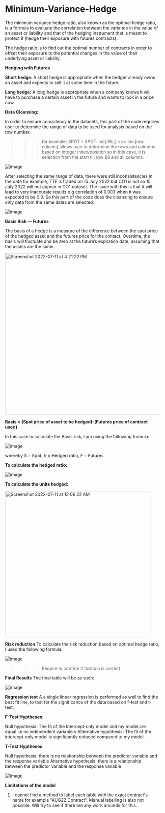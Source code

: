 # Minimum-Variance-Hedge

The minimum variance hedge ratio, also known as the optimal hedge ratio, is a formula to evaluate the correlation between the variance in the value of an asset or liability and that of the hedging instrument that is meant to protect it (hedge their exposure with futures contracts).

The hedge ratio is to find out the optimal number of contracts in order to offset their exposure to the potential changes in the value of their underlying asset or liability.

**Hedging with Futures**

**Short hedge**: A short hedge is appropriate when the hedger already owns an asset and expects to sell it at some time in the future.

**Long hedge:** A long hedge is appropriate when a company knows it will have to purchase a certain asset in the future and wants to lock in a price now.

**Data Cleansing:** 

In order to ensure consistency in the datasets, this part of the code requires user to determine the range of data to be used for analysis based on the row number.
>>> for example: SPOT = SPOT.iloc[:98,:] <<< iloc[row, column] allows user to determine the rows and columns based on integer index/position so in this case, it is selection from the start till row 98 and all columns. 

![image](https://user-images.githubusercontent.com/107907500/179127079-010c2f8a-3715-4fd3-8768-bee3774a2d28.png)

After selecting the same range of data, there were still inconsistencies in the data for example, TTF is traded on 15 July 2022 but CO1 is not so 15 July 2022 will not appear in CO1 dataset. The issue with this is that it will lead to very inaccurate results e.g correlation of 0.003 when it was expected to be 0.3. So this part of the code does the cleansing to ensure only data from the same dates are selected. 

![image](https://user-images.githubusercontent.com/107907500/179126783-86a6782a-97ce-410c-bcaf-d8bc782c68a8.png)

**Basis Risk — Futures**

The basis of a hedge is a measure of the difference between the spot price of the hedged asset and the futures price for the contact. Overtime, the basis will fluctuate and be zero at the future’s expiration date, assuming that the assets are the same.

<img width="526" alt="Screenshot 2022-07-11 at 4 21 22 PM" src="https://user-images.githubusercontent.com/107907500/178220454-d9edc7c0-12ae-43a1-8d3e-83039de95eec.png">

**Basis = (Spot price of asset to be hedged)-(Futures price of contract used)**

In this case to calculate the Basis risk, I am using the following formula: 

![image](https://user-images.githubusercontent.com/107907500/178881304-6297149c-5690-4bbe-99bb-dcda1de9e067.png)

whereby S = Spot, h = Hedged ratio, F = Futures

**To calculate the hedged ratio:**

![image](https://user-images.githubusercontent.com/107907500/178882722-df72e6bb-8b1e-443d-8e75-482ec4c7f7b4.png)

**To calculate the units hedged:**

<img width="476" alt="Screenshot 2022-07-11 at 12 06 22 AM" src="https://user-images.githubusercontent.com/107907500/178152611-3f037d2e-33db-4eb9-b8a6-44b501097e55.png">

**Risk reduction**
To calculate the risk reduction based on optimal hedge ratio, I used the following formula:

![image](https://user-images.githubusercontent.com/107907500/179131588-f2d838b4-a5bb-4c4d-ab8d-9cb45c5869c6.png)

>>>Require to confirm if formula is correct

**Final Results**
The final table will be as such: 

![image](https://user-images.githubusercontent.com/107907500/179129540-7227f5b8-f4ba-4637-9a67-6af6274d3c35.png)

**Regression test**
A a single linear regression is performed as well to find the best fit line, to test for the significance of the data based on f-test and t-test. 

**F-Test Hyptheses**:

Null hypothesis: The fit of the intercept-only model and my model are equal.i.e no independent variable x
Alternative hypothesis: The fit of the intercept-only model is significantly reduced compared to my model.

**T-Test Hyptheses**:

Null hypothesis: there is no relationship between the predictor variable and the response variable
Alternative hypothesis: there is a relationship between the predictor variable and the response variable

![image](https://user-images.githubusercontent.com/107907500/179129711-b31d074e-5357-418c-9ed4-af4a91b01a31.png)

**Limitations of the model**

1. I cannot find a method to label each table with the exact contract's name for example "AUG22 Contract". Manual labelling is also not possible. Will try to see if there are any work arounds for this. 
